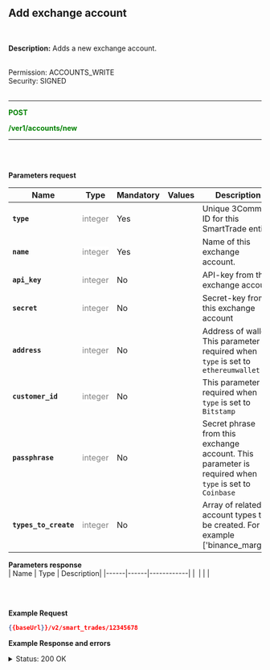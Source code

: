 ## Add exchange account<br>
<br>

**Description:** Adds a new exchange account. <br>
<br>

Permission: ACCOUNTS_WRITE<br>
Security: SIGNED<br>
<br>


----------

<mark style="color:green;background-color:white" > **POST**

<mark style="color:green;background-color:white" > **/ver1/accounts/new**

----------
<br>
<br>

**Parameters request**<br>

| Name | Type |	Mandatory |	Values	| Description|
|------|------|-----------|-----------------|------------|
|**`type`**  | <mark style="color:grey;background-color:white"> integer | Yes |  | Unique 3Commas ID for this SmartTrade entity |
|**`name`**  | <mark style="color:grey;background-color:white"> integer | Yes |  | Name of this exchange account. |
|**`api_key`**  | <mark style="color:grey;background-color:white"> integer | No |  | API-key from this exchange account |
|**`secret`**  | <mark style="color:grey;background-color:white"> integer | No |  | Secret-key from this exchange account |
|**`address`**  | <mark style="color:grey;background-color:white"> integer | No |  | Address of wallet. This parameter is required when `type` is set to `ethereumwallet` |
|**`customer_id`**  | <mark style="color:grey;background-color:white"> integer | No |  | This parameter is required when `type` is set to `Bitstamp` |
|**`passphrase`**  | <mark style="color:grey;background-color:white"> integer | No |  | Secret phrase from this exchange account. This parameter is required when `type` is set to `Coinbase` |
|**`types_to_create`**  | <mark style="color:grey;background-color:white"> integer | No |  | Array of related account types to be created. For example ['binance_margin'] |



**Parameters response**<br>
| Name | Type |	Description|
|------|------|------------|
|**` `**| | |

<br>
<br>

**Example Request**<br>

```json
{{baseUrl}}/v2/smart_trades/12345678
```
**Example Response and errors**<br>

<details>
<summary>Status: 200 OK</summary>
<br>

```json

```